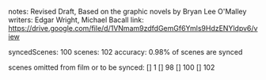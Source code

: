 notes: Revised Draft, Based on the graphic novels by Bryan Lee O'Malley
writers: Edgar Wright, Michael Bacall
link: https://drive.google.com/file/d/1VNmam9zdfdGemGf6Ymls9HdzENYldpv6/view

syncedScenes: 100
scenes: 102
accuracy: 0.98% of scenes are synced

scenes omitted from film or to be synced:
[] 1
[] 98
[] 100
[] 102